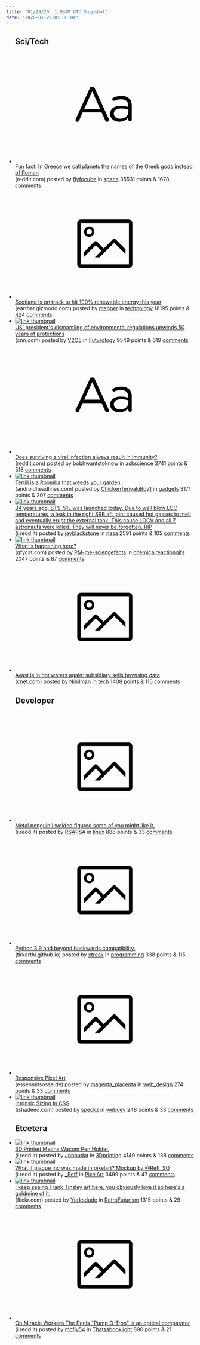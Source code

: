 ```yaml
---
title: '01/29/20  1:00AM UTC Snapshot'
date: '2020-01-29T01:00:04'
---
```

<ul>
<h2>Sci/Tech</h2>

<li><a href='https://www.reddit.com/r/space/comments/ev4thu/fun_fact_in_greece_we_call_planets_the_names_of/'><svg version='1.1' viewBox='-34 -12 104 64' preserveAspectRatio='xMidYMid slice' xmlns='http://www.w3.org/2000/svg' xmlns:xlink='http://www.w3.org/1999/xlink'>
    <title>text link thumbnail</title>
    <path d='M12.19,8.84a1.45,1.45,0,0,0-1.4-1h-.12a1.46,1.46,0,0,0-1.42,1L1.14,26.56a1.29,1.29,0,0,0-.14.59,1,1,0,0,0,1,1,1.12,1.12,0,0,0,1.08-.77l2.08-4.65h11l2.08,4.59a1.24,1.24,0,0,0,1.12.83,1.08,1.08,0,0,0,1.08-1.08,1.64,1.64,0,0,0-.14-.57ZM6.08,20.71l4.59-10.22,4.6,10.22Z'>
    </path>
    <path d='M32.24,14.78A6.35,6.35,0,0,0,27.6,13.2a11.36,11.36,0,0,0-4.7,1,1,1,0,0,0-.58.89,1,1,0,0,0,.94.92,1.23,1.23,0,0,0,.39-.08,8.87,8.87,0,0,1,3.72-.81c2.7,0,4.28,1.33,4.28,3.92v.5a15.29,15.29,0,0,0-4.42-.61c-3.64,0-6.14,1.61-6.14,4.64v.05c0,2.95,2.7,4.48,5.37,4.48a6.29,6.29,0,0,0,5.19-2.48V26.9a1,1,0,0,0,1,1,1,1,0,0,0,1-1.06V19A5.71,5.71,0,0,0,32.24,14.78Zm-.56,7.7c0,2.28-2.17,3.89-4.81,3.89-1.94,0-3.61-1.06-3.61-2.86v-.06c0-1.8,1.5-3,4.2-3a15.2,15.2,0,0,1,4.22.61Z'>
    </path>
    </svg></a><div><div class='linkTitle'><a href='https://www.reddit.com/r/space/comments/ev4thu/fun_fact_in_greece_we_call_planets_the_names_of/'>Fun fact: In Greece we call planets the names of the Greek gods instead of Roman</a></div>(reddit.com) posted by <a href='https://www.reddit.com/user/flyfocube'>flyfocube</a> in <a href='https://www.reddit.com/r/space'>space</a> 35531 points & 1678 <a href='https://www.reddit.com/r/space/comments/ev4thu/fun_fact_in_greece_we_call_planets_the_names_of/'>comments</a></div></li>

<li><a href='https://earther.gizmodo.com/scotland-is-on-track-to-hit-100-percent-renewable-energ-1841202818'><svg version='1.1' viewBox='-34 -14 104 64' preserveAspectRatio='xMidYMid meet' xmlns='http://www.w3.org/2000/svg' xmlns:xlink='http://www.w3.org/1999/xlink'>
    <title>link thumbnail</title>
    <path d='M32,4H4A2,2,0,0,0,2,6V30a2,2,0,0,0,2,2H32a2,2,0,0,0,2-2V6A2,2,0,0,0,32,4ZM4,30V6H32V30Z'></path>
    <path d='M8.92,14a3,3,0,1,0-3-3A3,3,0,0,0,8.92,14Zm0-4.6A1.6,1.6,0,1,1,7.33,11,1.6,1.6,0,0,1,8.92,9.41Z'></path>
    <path d='M22.78,15.37l-5.4,5.4-4-4a1,1,0,0,0-1.41,0L5.92,22.9v2.83l6.79-6.79L16,22.18l-3.75,3.75H15l8.45-8.45L30,24V21.18l-5.81-5.81A1,1,0,0,0,22.78,15.37Z'></path>
    </svg></a><div><div class='linkTitle'><a href='https://earther.gizmodo.com/scotland-is-on-track-to-hit-100-percent-renewable-energ-1841202818'>Scotland is on track to hit 100% renewable energy this year</a></div>(earther.gizmodo.com) posted by <a href='https://www.reddit.com/user/mepper'>mepper</a> in <a href='https://www.reddit.com/r/technology'>technology</a> 18195 points & 424 <a href='https://www.reddit.com/r/technology/comments/eva85l/scotland_is_on_track_to_hit_100_renewable_energy/'>comments</a></div></li>

<li><a href='https://www.cnn.com/2020/01/25/politics/trump-environmental-rollbacks-list/index.html'><img src='https://a.thumbs.redditmedia.com/_HgL6260BOWWCtbYyvkgc857r5UX-AearLoao0ihr60.jpg' alt='link thumbnail'></a><div><div class='linkTitle'><a href='https://www.cnn.com/2020/01/25/politics/trump-environmental-rollbacks-list/index.html'>US' president's dismantling of environmental regulations unwinds 50 years of protections</a></div>(cnn.com) posted by <a href='https://www.reddit.com/user/V2O5'>V2O5</a> in <a href='https://www.reddit.com/r/Futurology'>Futurology</a> 9549 points & 619 <a href='https://www.reddit.com/r/Futurology/comments/ev6q0t/us_presidents_dismantling_of_environmental/'>comments</a></div></li>

<li><a href='https://www.reddit.com/r/askscience/comments/ev3llz/does_surviving_a_viral_infection_always_result_in/'><svg version='1.1' viewBox='-34 -12 104 64' preserveAspectRatio='xMidYMid slice' xmlns='http://www.w3.org/2000/svg' xmlns:xlink='http://www.w3.org/1999/xlink'>
    <title>text link thumbnail</title>
    <path d='M12.19,8.84a1.45,1.45,0,0,0-1.4-1h-.12a1.46,1.46,0,0,0-1.42,1L1.14,26.56a1.29,1.29,0,0,0-.14.59,1,1,0,0,0,1,1,1.12,1.12,0,0,0,1.08-.77l2.08-4.65h11l2.08,4.59a1.24,1.24,0,0,0,1.12.83,1.08,1.08,0,0,0,1.08-1.08,1.64,1.64,0,0,0-.14-.57ZM6.08,20.71l4.59-10.22,4.6,10.22Z'>
    </path>
    <path d='M32.24,14.78A6.35,6.35,0,0,0,27.6,13.2a11.36,11.36,0,0,0-4.7,1,1,1,0,0,0-.58.89,1,1,0,0,0,.94.92,1.23,1.23,0,0,0,.39-.08,8.87,8.87,0,0,1,3.72-.81c2.7,0,4.28,1.33,4.28,3.92v.5a15.29,15.29,0,0,0-4.42-.61c-3.64,0-6.14,1.61-6.14,4.64v.05c0,2.95,2.7,4.48,5.37,4.48a6.29,6.29,0,0,0,5.19-2.48V26.9a1,1,0,0,0,1,1,1,1,0,0,0,1-1.06V19A5.71,5.71,0,0,0,32.24,14.78Zm-.56,7.7c0,2.28-2.17,3.89-4.81,3.89-1.94,0-3.61-1.06-3.61-2.86v-.06c0-1.8,1.5-3,4.2-3a15.2,15.2,0,0,1,4.22.61Z'>
    </path>
    </svg></a><div><div class='linkTitle'><a href='https://www.reddit.com/r/askscience/comments/ev3llz/does_surviving_a_viral_infection_always_result_in/'>Does surviving a viral infection always result in immunity?</a></div>(reddit.com) posted by <a href='https://www.reddit.com/user/bobhwantstoknow'>bobhwantstoknow</a> in <a href='https://www.reddit.com/r/askscience'>askscience</a> 3741 points & 518 <a href='https://www.reddit.com/r/askscience/comments/ev3llz/does_surviving_a_viral_infection_always_result_in/'>comments</a></div></li>

<li><a href='https://www.androidheadlines.com/2019/12/tertill-review-this-robot-weeds-my-garden-for-me.html'><img src='https://b.thumbs.redditmedia.com/7QZWC0h5IxzW6zOLtdLNMSjtlDHhQirDwxDX1FOPFsc.jpg' alt='link thumbnail'></a><div><div class='linkTitle'><a href='https://www.androidheadlines.com/2019/12/tertill-review-this-robot-weeds-my-garden-for-me.html'>Tertill is a Roomba that weeds your garden</a></div>(androidheadlines.com) posted by <a href='https://www.reddit.com/user/ChickenTeriyakiBoy1'>ChickenTeriyakiBoy1</a> in <a href='https://www.reddit.com/r/gadgets'>gadgets</a> 3171 points & 207 <a href='https://www.reddit.com/r/gadgets/comments/ev8n31/tertill_is_a_roomba_that_weeds_your_garden/'>comments</a></div></li>

<li><a href='https://i.redd.it/gfr2y5b49id41.jpg'><img src='https://b.thumbs.redditmedia.com/cvIfXOQUE2hC8Qt1NgjjOryhFClFjIbDiXlL-Cw_pEg.jpg' alt='link thumbnail'></a><div><div class='linkTitle'><a href='https://i.redd.it/gfr2y5b49id41.jpg'>34 years ago, STS-51L was launched today. Due to well blow LCC temperatures, a leak in the right SRB aft joint caused hot gasses to melt and eventually erupt the external tank. This cause LOCV and all 7 astronauts were killed. They will never be forgotten. RIP</a></div>(i.redd.it) posted by <a href='https://www.reddit.com/user/jayblackstone'>jayblackstone</a> in <a href='https://www.reddit.com/r/nasa'>nasa</a> 2591 points & 105 <a href='https://www.reddit.com/r/nasa/comments/ev4efq/34_years_ago_sts51l_was_launched_today_due_to/'>comments</a></div></li>

<li><a href='https://gfycat.com/anchoredcompletekiwi'><img src='https://b.thumbs.redditmedia.com/oixI9lRioD5piNiwiUGyOaaAws-sqY8vNlQQvgu4JHA.jpg' alt='link thumbnail'></a><div><div class='linkTitle'><a href='https://gfycat.com/anchoredcompletekiwi'>What is happening here?</a></div>(gfycat.com) posted by <a href='https://www.reddit.com/user/PM-me-sciencefacts'>PM-me-sciencefacts</a> in <a href='https://www.reddit.com/r/chemicalreactiongifs'>chemicalreactiongifs</a> 2047 points & 87 <a href='https://www.reddit.com/r/chemicalreactiongifs/comments/ev1d23/what_is_happening_here/'>comments</a></div></li>

<li><a href='https://www.cnet.com/news/antivirus-firm-avast-is-reportedly-selling-users-web-browsing-data/'><svg version='1.1' viewBox='-34 -14 104 64' preserveAspectRatio='xMidYMid meet' xmlns='http://www.w3.org/2000/svg' xmlns:xlink='http://www.w3.org/1999/xlink'>
    <title>link thumbnail</title>
    <path d='M32,4H4A2,2,0,0,0,2,6V30a2,2,0,0,0,2,2H32a2,2,0,0,0,2-2V6A2,2,0,0,0,32,4ZM4,30V6H32V30Z'></path>
    <path d='M8.92,14a3,3,0,1,0-3-3A3,3,0,0,0,8.92,14Zm0-4.6A1.6,1.6,0,1,1,7.33,11,1.6,1.6,0,0,1,8.92,9.41Z'></path>
    <path d='M22.78,15.37l-5.4,5.4-4-4a1,1,0,0,0-1.41,0L5.92,22.9v2.83l6.79-6.79L16,22.18l-3.75,3.75H15l8.45-8.45L30,24V21.18l-5.81-5.81A1,1,0,0,0,22.78,15.37Z'></path>
    </svg></a><div><div class='linkTitle'><a href='https://www.cnet.com/news/antivirus-firm-avast-is-reportedly-selling-users-web-browsing-data/'>Avast is in hot waters again: subsidiary sells browsing data</a></div>(cnet.com) posted by <a href='https://www.reddit.com/user/Nihilman'>Nihilman</a> in <a href='https://www.reddit.com/r/tech'>tech</a> 1408 points & 116 <a href='https://www.reddit.com/r/tech/comments/ev3ang/avast_is_in_hot_waters_again_subsidiary_sells/'>comments</a></div></li>

<h2>Developer</h2>

<li><a href='https://i.redd.it/33cxzpv4tkd41.jpg'><svg version='1.1' viewBox='-34 -14 104 64' preserveAspectRatio='xMidYMid meet' xmlns='http://www.w3.org/2000/svg' xmlns:xlink='http://www.w3.org/1999/xlink'>
    <title>link thumbnail</title>
    <path d='M32,4H4A2,2,0,0,0,2,6V30a2,2,0,0,0,2,2H32a2,2,0,0,0,2-2V6A2,2,0,0,0,32,4ZM4,30V6H32V30Z'></path>
    <path d='M8.92,14a3,3,0,1,0-3-3A3,3,0,0,0,8.92,14Zm0-4.6A1.6,1.6,0,1,1,7.33,11,1.6,1.6,0,0,1,8.92,9.41Z'></path>
    <path d='M22.78,15.37l-5.4,5.4-4-4a1,1,0,0,0-1.41,0L5.92,22.9v2.83l6.79-6.79L16,22.18l-3.75,3.75H15l8.45-8.45L30,24V21.18l-5.81-5.81A1,1,0,0,0,22.78,15.37Z'></path>
    </svg></a><div><div class='linkTitle'><a href='https://i.redd.it/33cxzpv4tkd41.jpg'>Metal penguin I welded figured some of you might like it.</a></div>(i.redd.it) posted by <a href='https://www.reddit.com/user/RSAPSA'>RSAPSA</a> in <a href='https://www.reddit.com/r/linux'>linux</a> 888 points & 33 <a href='https://www.reddit.com/r/linux/comments/evaqik/metal_penguin_i_welded_figured_some_of_you_might/'>comments</a></div></li>

<li><a href='https://tirkarthi.github.io/programming/2020/01/27/python-39-changes.html'><svg version='1.1' viewBox='-34 -14 104 64' preserveAspectRatio='xMidYMid meet' xmlns='http://www.w3.org/2000/svg' xmlns:xlink='http://www.w3.org/1999/xlink'>
    <title>link thumbnail</title>
    <path d='M32,4H4A2,2,0,0,0,2,6V30a2,2,0,0,0,2,2H32a2,2,0,0,0,2-2V6A2,2,0,0,0,32,4ZM4,30V6H32V30Z'></path>
    <path d='M8.92,14a3,3,0,1,0-3-3A3,3,0,0,0,8.92,14Zm0-4.6A1.6,1.6,0,1,1,7.33,11,1.6,1.6,0,0,1,8.92,9.41Z'></path>
    <path d='M22.78,15.37l-5.4,5.4-4-4a1,1,0,0,0-1.41,0L5.92,22.9v2.83l6.79-6.79L16,22.18l-3.75,3.75H15l8.45-8.45L30,24V21.18l-5.81-5.81A1,1,0,0,0,22.78,15.37Z'></path>
    </svg></a><div><div class='linkTitle'><a href='https://tirkarthi.github.io/programming/2020/01/27/python-39-changes.html'>Python 3.9 and beyond backwards compatibility.</a></div>(tirkarthi.github.io) posted by <a href='https://www.reddit.com/user/xtreak'>xtreak</a> in <a href='https://www.reddit.com/r/programming'>programming</a> 338 points & 115 <a href='https://www.reddit.com/r/programming/comments/ev7nld/python_39_and_beyond_backwards_compatibility/'>comments</a></div></li>

<li><a href='https://essenmitsosse.de/pixel/?showcase=true&amp;slide=4'><svg version='1.1' viewBox='-34 -14 104 64' preserveAspectRatio='xMidYMid meet' xmlns='http://www.w3.org/2000/svg' xmlns:xlink='http://www.w3.org/1999/xlink'>
    <title>link thumbnail</title>
    <path d='M32,4H4A2,2,0,0,0,2,6V30a2,2,0,0,0,2,2H32a2,2,0,0,0,2-2V6A2,2,0,0,0,32,4ZM4,30V6H32V30Z'></path>
    <path d='M8.92,14a3,3,0,1,0-3-3A3,3,0,0,0,8.92,14Zm0-4.6A1.6,1.6,0,1,1,7.33,11,1.6,1.6,0,0,1,8.92,9.41Z'></path>
    <path d='M22.78,15.37l-5.4,5.4-4-4a1,1,0,0,0-1.41,0L5.92,22.9v2.83l6.79-6.79L16,22.18l-3.75,3.75H15l8.45-8.45L30,24V21.18l-5.81-5.81A1,1,0,0,0,22.78,15.37Z'></path>
    </svg></a><div><div class='linkTitle'><a href='https://essenmitsosse.de/pixel/?showcase=true&amp;slide=4'>Responsive Pixel Art</a></div>(essenmitsosse.de) posted by <a href='https://www.reddit.com/user/magenta_placenta'>magenta_placenta</a> in <a href='https://www.reddit.com/r/web_design'>web_design</a> 274 points & 33 <a href='https://www.reddit.com/r/web_design/comments/ev67b3/responsive_pixel_art/'>comments</a></div></li>

<li><a href='https://ishadeed.com/article/intrinsic-sizing-in-css/'><img src='https://b.thumbs.redditmedia.com/tHbr0TLPCMSXmpDKnf93NvKJPHREpoh41Ae60Tpdb6k.jpg' alt='link thumbnail'></a><div><div class='linkTitle'><a href='https://ishadeed.com/article/intrinsic-sizing-in-css/'>Intrinsic Sizing In CSS</a></div>(ishadeed.com) posted by <a href='https://www.reddit.com/user/speckz'>speckz</a> in <a href='https://www.reddit.com/r/webdev'>webdev</a> 248 points & 33 <a href='https://www.reddit.com/r/webdev/comments/ev4cjc/intrinsic_sizing_in_css/'>comments</a></div></li>

<h2>Etcetera</h2>

<li><a href='https://i.redd.it/xrvyjyj5ejd41.gif'><img src='https://b.thumbs.redditmedia.com/DSz67kssoZymr7371HIhtPopGIeE2GAJmxZKc7v32lg.jpg' alt='link thumbnail'></a><div><div class='linkTitle'><a href='https://i.redd.it/xrvyjyj5ejd41.gif'>3D Printed Mecha Wacom Pen Holder.</a></div>(i.redd.it) posted by <a href='https://www.reddit.com/user/Jpboudat'>Jpboudat</a> in <a href='https://www.reddit.com/r/3Dprinting'>3Dprinting</a> 4149 points & 138 <a href='https://www.reddit.com/r/3Dprinting/comments/ev6x4g/3d_printed_mecha_wacom_pen_holder/'>comments</a></div></li>

<li><a href='https://i.redd.it/b6qaizwksid41.gif'><img src='https://a.thumbs.redditmedia.com/grFwPLzpfFheYZgqozyVCloowCbACwkac5qonj4l4j8.jpg' alt='link thumbnail'></a><div><div class='linkTitle'><a href='https://i.redd.it/b6qaizwksid41.gif'>What if plague inc was made in pixelart? Mockup by @Reff_SQ</a></div>(i.redd.it) posted by <a href='https://www.reddit.com/user/_Reff'>_Reff</a> in <a href='https://www.reddit.com/r/PixelArt'>PixelArt</a> 3499 points & 47 <a href='https://www.reddit.com/r/PixelArt/comments/ev5i7j/what_if_plague_inc_was_made_in_pixelart_mockup_by/'>comments</a></div></li>

<li><a href='https://www.flickr.com/photos/x-ray_delta_one/sets/72157623110754283'><img src='https://b.thumbs.redditmedia.com/kuJKnLvjBaSdEovybZkvo_v88pHcPLad3fvX-y0DVSQ.jpg' alt='link thumbnail'></a><div><div class='linkTitle'><a href='https://www.flickr.com/photos/x-ray_delta_one/sets/72157623110754283'>I keep seeing Frank Tinsley art here, you obviously love it so here's a goldmine of it.</a></div>(flickr.com) posted by <a href='https://www.reddit.com/user/Yurksdude'>Yurksdude</a> in <a href='https://www.reddit.com/r/RetroFuturism'>RetroFuturism</a> 1315 points & 29 <a href='https://www.reddit.com/r/RetroFuturism/comments/ev4dvq/i_keep_seeing_frank_tinsley_art_here_you/'>comments</a></div></li>

<li><a href='https://i.redd.it/fktn8sgw1kd41.png'><svg version='1.1' viewBox='-34 -14 104 64' preserveAspectRatio='xMidYMid meet' xmlns='http://www.w3.org/2000/svg' xmlns:xlink='http://www.w3.org/1999/xlink'>
    <title>link thumbnail</title>
    <path d='M32,4H4A2,2,0,0,0,2,6V30a2,2,0,0,0,2,2H32a2,2,0,0,0,2-2V6A2,2,0,0,0,32,4ZM4,30V6H32V30Z'></path>
    <path d='M8.92,14a3,3,0,1,0-3-3A3,3,0,0,0,8.92,14Zm0-4.6A1.6,1.6,0,1,1,7.33,11,1.6,1.6,0,0,1,8.92,9.41Z'></path>
    <path d='M22.78,15.37l-5.4,5.4-4-4a1,1,0,0,0-1.41,0L5.92,22.9v2.83l6.79-6.79L16,22.18l-3.75,3.75H15l8.45-8.45L30,24V21.18l-5.81-5.81A1,1,0,0,0,22.78,15.37Z'></path>
    </svg></a><div><div class='linkTitle'><a href='https://i.redd.it/fktn8sgw1kd41.png'>On Miracle Workers The Penis "Pump O-Tron" is an optical comparator</a></div>(i.redd.it) posted by <a href='https://www.reddit.com/user/mcfly54'>mcfly54</a> in <a href='https://www.reddit.com/r/Thatsabooklight'>Thatsabooklight</a> 890 points & 21 <a href='https://www.reddit.com/r/Thatsabooklight/comments/ev8km3/on_miracle_workers_the_penis_pump_otron_is_an/'>comments</a></div></li>

</ul>
